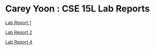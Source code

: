 # Carey Yoon : CSE 15L Lab Reports

[Lab Report 1](Tutorial.md)

[Lab Report 2](Week4.md)

[Lab Report 4](LabReport4.md)
